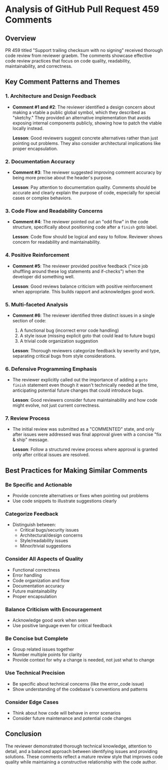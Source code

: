 # Analysis of GitHub Pull Request 459 Comments

## Overview
PR 459 titled "Support trailing checksum with no signing" received thorough code review from reviewer graebm. The comments showcase effective code review practices that focus on code quality, readability, maintainability, and correctness.

## Key Comment Patterns and Themes

### 1. Architecture and Design Feedback
- **Comment #1 and #2**: The reviewer identified a design concern about making a vtable a public global symbol, which they described as "sketchy." They provided an alternative implementation that avoids exposing internal components publicly, showing how to patch the vtable locally instead.
  
  **Lesson**: Good reviewers suggest concrete alternatives rather than just pointing out problems. They also consider architectural implications like proper encapsulation.

### 2. Documentation Accuracy
- **Comment #3**: The reviewer suggested improving comment accuracy by being more precise about the header's purpose.
  
  **Lesson**: Pay attention to documentation quality. Comments should be accurate and clearly explain the purpose of code, especially for special cases or complex behaviors.

### 3. Code Flow and Readability Concerns
- **Comment #4**: The reviewer pointed out an "odd flow" in the code structure, specifically about positioning code after a `finish` goto label.
  
  **Lesson**: Code flow should be logical and easy to follow. Reviewer shows concern for readability and maintainability.

### 4. Positive Reinforcement
- **Comment #5**: The reviewer provided positive feedback ("nice job shuffling around these log statements and if-checks") when the developer did something well.
  
  **Lesson**: Good reviews balance criticism with positive reinforcement when appropriate. This builds rapport and acknowledges good work.

### 5. Multi-faceted Analysis
- **Comment #6**: The reviewer identified three distinct issues in a single section of code:
  1. A functional bug (incorrect error code handling)
  2. A style issue (missing explicit goto that could lead to future bugs)
  3. A trivial code organization suggestion
  
  **Lesson**: Thorough reviewers categorize feedback by severity and type, separating critical bugs from style considerations.

### 6. Defensive Programming Emphasis
- The reviewer explicitly called out the importance of adding a `goto finish` statement even though it wasn't technically needed at the time, anticipating potential future changes that could introduce bugs.
  
  **Lesson**: Good reviewers consider future maintainability and how code might evolve, not just current correctness.

### 7. Review Process
- The initial review was submitted as a "COMMENTED" state, and only after issues were addressed was final approval given with a concise "fix & ship" message.
  
  **Lesson**: Follow a structured review process where approval is granted only after critical issues are resolved.

## Best Practices for Making Similar Comments

### Be Specific and Actionable
- Provide concrete alternatives or fixes when pointing out problems
- Use code snippets to illustrate suggestions clearly

### Categorize Feedback
- Distinguish between:
  - Critical bugs/security issues
  - Architectural/design concerns
  - Style/readability issues
  - Minor/trivial suggestions

### Consider All Aspects of Quality
- Functional correctness
- Error handling
- Code organization and flow
- Documentation accuracy
- Future maintainability
- Proper encapsulation

### Balance Criticism with Encouragement
- Acknowledge good work when seen
- Use positive language even for critical feedback

### Be Concise but Complete
- Group related issues together
- Number multiple points for clarity
- Provide context for why a change is needed, not just what to change

### Use Technical Precision
- Be specific about technical concerns (like the error_code issue)
- Show understanding of the codebase's conventions and patterns

### Consider Edge Cases
- Think about how code will behave in error scenarios
- Consider future maintenance and potential code changes

## Conclusion
The reviewer demonstrated thorough technical knowledge, attention to detail, and a balanced approach between identifying issues and providing solutions. These comments reflect a mature review style that improves code quality while maintaining a constructive relationship with the code author.